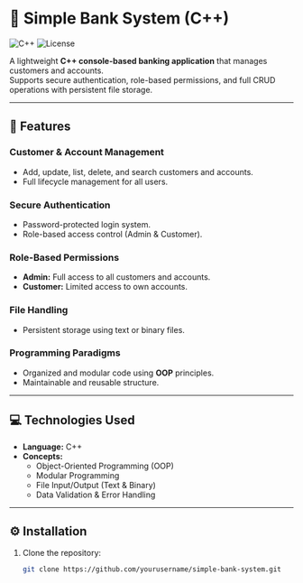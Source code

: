 # 🏦 Simple Bank System (C++)

![C++](https://img.shields.io/badge/Language-C++-blue)
![License](https://img.shields.io/badge/License-MIT-green)

A lightweight **C++ console-based banking application** that manages customers and accounts.  
Supports secure authentication, role-based permissions, and full CRUD operations with persistent file storage.

---

## 🔹 Features

### Customer & Account Management
- Add, update, list, delete, and search customers and accounts.
- Full lifecycle management for all users.

### Secure Authentication
- Password-protected login system.
- Role-based access control (Admin & Customer).

### Role-Based Permissions
- **Admin:** Full access to all customers and accounts.
- **Customer:** Limited access to own accounts.

### File Handling
- Persistent storage using text or binary files.

### Programming Paradigms
- Organized and modular code using **OOP** principles.
- Maintainable and reusable structure.

---

## 💻 Technologies Used

- **Language:** C++
- **Concepts:**
  - Object-Oriented Programming (OOP)
  - Modular Programming
  - File Input/Output (Text & Binary)
  - Data Validation & Error Handling

---

## ⚙️ Installation

1. Clone the repository:  
   ```bash
   git clone https://github.com/yourusername/simple-bank-system.git
